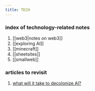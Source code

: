 ```yaml
---
title: TECH
---
```

### index of technology-related notes 
1. [[web3|notes on web3]]
2. [[exploring AI]]
3. [[minecraft]]
4. [[sheetsites]]
5. [[smallweb]]


### articles to revisit
1. [what will it take to decolonize AI?](https://neo.life/2022/06/what-will-it-take-to-decolonize-artificial-intelligence/)
